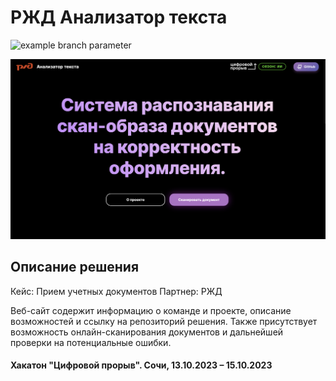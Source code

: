 # РЖД Анализатор текста
![example branch parameter](https://github.com/mikhailmogilnikov/text-analyzer/actions/workflows/main.yml/badge.svg?branch=master)

![startscreen](./public/assets/images/screen1.png)

## Описание решения

Кейс: Прием учетных документов
Партнер: РЖД

Веб-сайт содержит информацию о команде и проекте, описание возможностей и ссылку на репозиторий решения. Также присутствует возможность онлайн-сканирования документов и дальнейшей проверки на потенциальные ошибки.

#### Хакатон "Цифровой прорыв". Сочи, 13.10.2023 – 15.10.2023